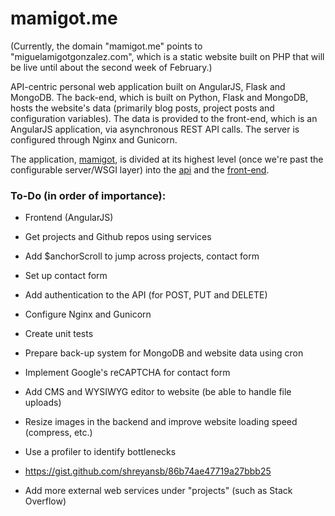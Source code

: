 # mamigot.me

(Currently, the domain "mamigot.me" points to "miguelamigotgonzalez.com", which is a static website built on PHP that will be live until about the second week of February.)


API-centric personal web application built on AngularJS, Flask and MongoDB. The back-end, which is built on Python, Flask and MongoDB, hosts the website's data (primarily blog posts, project posts and configuration variables). The data is provided to the front-end, which is an AngularJS application, via asynchronous REST API calls. The server is configured through Nginx and Gunicorn.


The application, [mamigot](https://github.com/miguel5/mamigot.me/tree/master/mamigot), is divided at its highest level (once we're past the configurable server/WSGI layer) into the [api](https://github.com/miguel5/mamigot.me/tree/master/mamigot/api) and the [front-end](https://github.com/miguel5/mamigot.me/tree/master/mamigot/frontend/static).



### To-Do (in order of importance):
 * Frontend (AngularJS)
  * Get projects and Github repos using services
  * Add $anchorScroll to jump across projects, contact form
  * Set up contact form
 * Add authentication to the API (for POST, PUT and DELETE)
 * Configure Nginx and Gunicorn

 * Create unit tests
 * Prepare back-up system for MongoDB and website data using cron
 * Implement Google's reCAPTCHA for contact form
 * Add CMS and WYSIWYG editor to website (be able to handle file uploads)
 * Resize images in the backend and improve website loading speed (compress, etc.)
 * Use a profiler to identify bottlenecks
  * https://gist.github.com/shreyansb/86b74ae47719a27bbb25

 * Add more external web services under "projects" (such as Stack Overflow)
